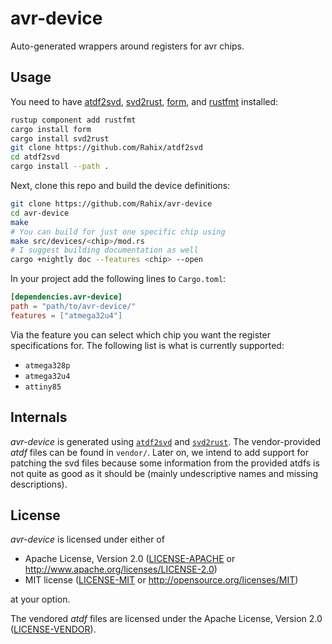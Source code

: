avr-device
==========
Auto-generated wrappers around registers for avr chips.

## Usage
You need to have [atdf2svd](https://github.com/Rahix/atdf2svd), [svd2rust](https://github.com/rust-embedded/svd2rust), [form](https://github.com/djmcgill/form), and [rustfmt](https://github.com/rust-lang/rustfmt) installed:
```bash
rustup component add rustfmt
cargo install form
cargo install svd2rust
git clone https://github.com/Rahix/atdf2svd
cd atdf2svd
cargo install --path .
```

Next, clone this repo and build the device definitions:
```bash
git clone https://github.com/Rahix/avr-device
cd avr-device
make
# You can build for just one specific chip using
make src/devices/<chip>/mod.rs
# I suggest building documentation as well
cargo +nightly doc --features <chip> --open
```

In your project add the following lines to `Cargo.toml`:
```toml
[dependencies.avr-device]
path = "path/to/avr-device/"
features = ["atmega32u4"]
```

Via the feature you can select which chip you want the register specifications for.  The following list is what is currently supported:
* `atmega328p`
* `atmega32u4`
* `attiny85`

## Internals
*avr-device* is generated using [`atdf2svd`](https://github.com/Rahix/atdf2svd) and [`svd2rust`](https://github.com/rust-embedded/svd2rust).  The vendor-provided *atdf* files can be found in `vendor/`.  Later on, we intend to add support for patching the svd files because some information from the provided atdfs is not quite as good as it should be (mainly undescriptive names and missing descriptions).

## License
*avr-device* is licensed under either of

 * Apache License, Version 2.0 ([LICENSE-APACHE](LICENSE-APACHE) or http://www.apache.org/licenses/LICENSE-2.0)
 * MIT license ([LICENSE-MIT](LICENSE-MIT) or http://opensource.org/licenses/MIT)

at your option.

The vendored *atdf* files are licensed under the Apache License, Version 2.0 ([LICENSE-VENDOR](vendor/LICENSE)).
